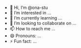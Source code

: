- 👋 Hi, I’m @ona-stu
- 👀 I’m interested in ...
- 🌱 I’m currently learning ...
- 💞️ I’m looking to collaborate on ...
- 📫 How to reach me ...
- 😄 Pronouns: ...
- ⚡ Fun fact: ...

<!---
ona-stu/ona-stu is a ✨ special ✨ repository because its `README.md` (this file) appears on your GitHub profile.
You can click the Preview link to take a look at your changes.
--->
